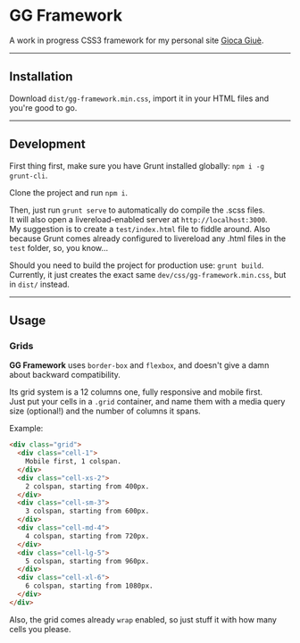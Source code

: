 # GG Framework

A work in progress CSS3 framework for my personal site [Gioca Giuè](http://giocagiue.it).

---

## Installation

Download `dist/gg-framework.min.css`, import it in your HTML files and you're good to go.

---

## Development

First thing first, make sure you have Grunt installed globally: `npm i -g grunt-cli`.

Clone the project and run `npm i`.

Then, just run `grunt serve` to automatically do compile the .scss files.<br>
It will also open a livereload-enabled server at `http://localhost:3000`.<br>
My suggestion is to create a `test/index.html` file to fiddle around. Also because Grunt comes already configured to livereload any .html files in the `test` folder, so, you know...

Should you need to build the project for production use: `grunt build`.<br>
Currently, it just creates the exact same `dev/css/gg-framework.min.css`, but in `dist/` instead.

---

## Usage

### Grids

**GG Framework** uses `border-box` and `flexbox`, and doesn't give a damn about backward compatibility.

Its grid system is a 12 columns one, fully responsive and mobile first.<br>
Just put your cells in a `.grid` container, and name them with a media query size (optional!) and the number of columns it spans.

Example:

```html
<div class="grid">
  <div class="cell-1">
    Mobile first, 1 colspan.
  </div>
  <div class="cell-xs-2">
    2 colspan, starting from 400px.
  </div>
  <div class="cell-sm-3">
    3 colspan, starting from 600px.
  </div>
  <div class="cell-md-4">
    4 colspan, starting from 720px.
  </div>
  <div class="cell-lg-5">
    5 colspan, starting from 960px.
  </div>
  <div class="cell-xl-6">
    6 colspan, starting from 1080px.
  </div>
</div>
```

Also, the grid comes already `wrap` enabled, so just stuff it with how many cells you please.
